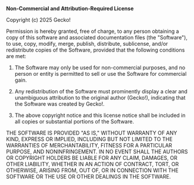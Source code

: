 **Non-Commercial and Attribution-Required License**

Copyright (c) 2025 Gecko!

Permission is hereby granted, free of charge, to any person obtaining a copy
of this software and associated documentation files (the "Software"), to use,
copy, modify, merge, publish, distribute, sublicense, and/or redistribute
copies of the Software, provided that the following conditions are met:

1. The Software may only be used for non-commercial purposes, and no person or entity is permitted to sell or use the
   Software for commercial gain.

2. Any redistribution of the Software must prominently display a clear and unambiguous attribution to the original
   author (Gecko!), indicating that the Software was created by Gecko!.

3. The above copyright notice and this license notice shall be included in all copies or substantial portions of the
   Software.

THE SOFTWARE IS PROVIDED "AS IS," WITHOUT WARRANTY OF ANY KIND, EXPRESS OR IMPLIED, INCLUDING BUT NOT LIMITED TO THE
WARRANTIES OF MERCHANTABILITY, FITNESS FOR A PARTICULAR PURPOSE, AND NONINFRINGEMENT. IN NO EVENT SHALL THE AUTHORS OR
COPYRIGHT HOLDERS BE LIABLE FOR ANY CLAIM, DAMAGES, OR OTHER LIABILITY, WHETHER IN AN ACTION OF CONTRACT, TORT, OR
OTHERWISE, ARISING FROM, OUT OF, OR IN CONNECTION WITH THE SOFTWARE OR THE USE OR OTHER DEALINGS IN THE SOFTWARE.
